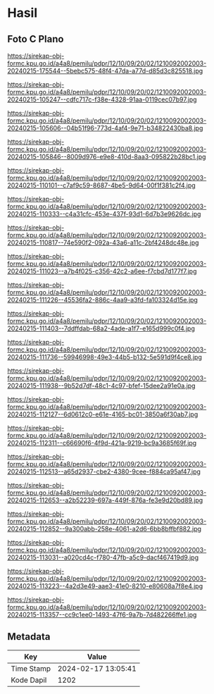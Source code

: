 # Hasil

## Foto C Plano

https://sirekap-obj-formc.kpu.go.id/a4a8/pemilu/pdpr/12/10/09/20/02/1210092002003-20240215-175544--5bebc575-48f4-47da-a77d-d85d3c825518.jpg

https://sirekap-obj-formc.kpu.go.id/a4a8/pemilu/pdpr/12/10/09/20/02/1210092002003-20240215-105247--cdfc717c-f38e-4328-91aa-0119cec07b97.jpg

https://sirekap-obj-formc.kpu.go.id/a4a8/pemilu/pdpr/12/10/09/20/02/1210092002003-20240215-105606--04b51f96-773d-4af4-9e71-b34822430ba8.jpg

https://sirekap-obj-formc.kpu.go.id/a4a8/pemilu/pdpr/12/10/09/20/02/1210092002003-20240215-105846--8009d976-e9e8-410d-8aa3-095822b28bc1.jpg

https://sirekap-obj-formc.kpu.go.id/a4a8/pemilu/pdpr/12/10/09/20/02/1210092002003-20240215-110101--c7af9c59-8687-4be5-9d64-00f1f381c2f4.jpg

https://sirekap-obj-formc.kpu.go.id/a4a8/pemilu/pdpr/12/10/09/20/02/1210092002003-20240215-110333--c4a31cfc-453e-437f-93d1-6d7b3e9626dc.jpg

https://sirekap-obj-formc.kpu.go.id/a4a8/pemilu/pdpr/12/10/09/20/02/1210092002003-20240215-110817--74e590f2-092a-43a6-a11c-2bf4248dc48e.jpg

https://sirekap-obj-formc.kpu.go.id/a4a8/pemilu/pdpr/12/10/09/20/02/1210092002003-20240215-111023--a7b4f025-c356-42c2-a6ee-f7cbd7d177f7.jpg

https://sirekap-obj-formc.kpu.go.id/a4a8/pemilu/pdpr/12/10/09/20/02/1210092002003-20240215-111226--45536fa2-886c-4aa9-a3fd-fa103324d15e.jpg

https://sirekap-obj-formc.kpu.go.id/a4a8/pemilu/pdpr/12/10/09/20/02/1210092002003-20240215-111403--7ddffdab-68a2-4ade-a1f7-e165d999c0f4.jpg

https://sirekap-obj-formc.kpu.go.id/a4a8/pemilu/pdpr/12/10/09/20/02/1210092002003-20240215-111736--59946998-49e3-44b5-b132-5e591d9f4ce8.jpg

https://sirekap-obj-formc.kpu.go.id/a4a8/pemilu/pdpr/12/10/09/20/02/1210092002003-20240215-111938--9b52d7df-48c1-4c97-bfef-15dee2a91e0a.jpg

https://sirekap-obj-formc.kpu.go.id/a4a8/pemilu/pdpr/12/10/09/20/02/1210092002003-20240215-112127--6d0612c0-e61e-4165-bc01-3850a6f30ab7.jpg

https://sirekap-obj-formc.kpu.go.id/a4a8/pemilu/pdpr/12/10/09/20/02/1210092002003-20240215-112311--c66690f6-4f9d-421a-9219-bc9a3685f69f.jpg

https://sirekap-obj-formc.kpu.go.id/a4a8/pemilu/pdpr/12/10/09/20/02/1210092002003-20240215-112513--a65d2937-cbe2-4380-9cee-f884ca95af47.jpg

https://sirekap-obj-formc.kpu.go.id/a4a8/pemilu/pdpr/12/10/09/20/02/1210092002003-20240215-112653--a2b52239-697a-449f-876a-fe3e9d20bd89.jpg

https://sirekap-obj-formc.kpu.go.id/a4a8/pemilu/pdpr/12/10/09/20/02/1210092002003-20240215-112852--9a300abb-258e-4061-a2d6-6bb8bffbf882.jpg

https://sirekap-obj-formc.kpu.go.id/a4a8/pemilu/pdpr/12/10/09/20/02/1210092002003-20240215-113031--a020cd4c-f780-47fb-a5c9-dacf467419d9.jpg

https://sirekap-obj-formc.kpu.go.id/a4a8/pemilu/pdpr/12/10/09/20/02/1210092002003-20240215-113223--4a2d3e49-aae3-41e0-8210-e80608a7f8e4.jpg

https://sirekap-obj-formc.kpu.go.id/a4a8/pemilu/pdpr/12/10/09/20/02/1210092002003-20240215-113357--cc9c1ee0-1493-47f6-9a7b-7d482266ffe1.jpg


## Metadata

| Key        | Value               |
| ---------- | ------------------- |
| Time Stamp | 2024-02-17 13:05:41 |
| Kode Dapil | 1202                |



